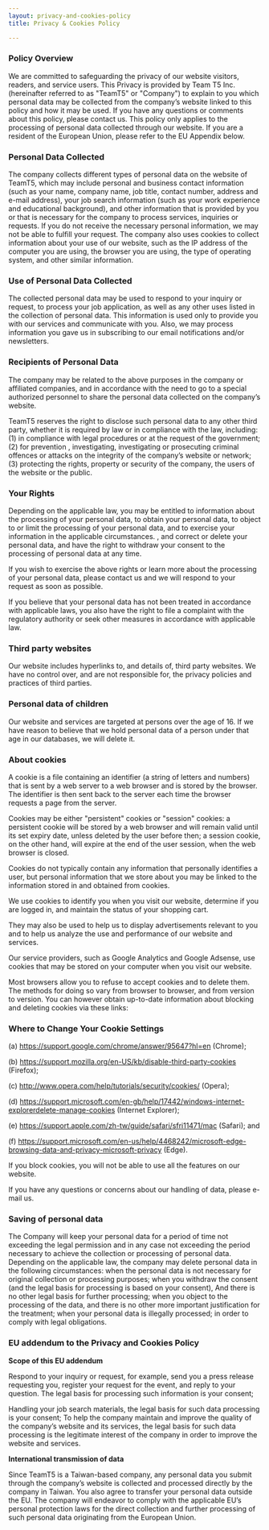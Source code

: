 ```yaml
---
layout: privacy-and-cookies-policy
title: Privacy & Cookies Policy

---
```

### Policy Overview

We are committed to safeguarding the privacy of our website visitors, readers, and service users. This Privacy is provided by Team T5 Inc. (hereinafter referred to as "TeamT5" or "Company") to explain to you which personal data may be collected from the company’s website linked to this policy and how it may be used. If you have any questions or comments about this policy, please contact us. This policy only applies to the processing of personal data collected through our website. If you are a resident of the European Union, please refer to the EU Appendix below.

### Personal Data Collected

The company collects different types of personal data on the website of TeamT5, which may include personal and business contact information (such as your name, company name, job title, contact number, address and e-mail address), your job search information (such as your work experience and educational background), and other information that is provided by you or that is necessary for the company to process services, inquiries or requests. If you do not receive the necessary personal information, we may not be able to fulfill your request. The company also uses cookies to collect information about your use of our website, such as the IP address of the computer you are using, the browser you are using, the type of operating system, and other similar information.

### Use of Personal Data Collected

The collected personal data may be used to respond to your inquiry or request, to process your job application, as well as any other uses listed in the collection of personal data. This information is used only to provide you with our services and communicate with you. Also, we may process information you gave us in subscribing to our email notifications and/or newsletters.

### Recipients of Personal Data

The company may be related to the above purposes in the company or affiliated companies, and in accordance with the need to go to a special authorized personnel to share the personal data collected on the company’s website.                      
                  
                  
TeamT5 reserves the right to disclose such personal data to any other third party, whether it is required by law or in compliance with the law, including: (1) in compliance with legal procedures or at the request of the government; (2) for prevention , investigating, investigating or prosecuting criminal offences or attacks on the integrity of the company’s website or network; (3) protecting the rights, property or security of the company, the users of the website or the public.

### Your Rights

Depending on the applicable law, you may be entitled to information about the processing of your personal data, to obtain your personal data, to object to or limit the processing of your personal data, and to exercise your information in the applicable circumstances. , and correct or delete your personal data, and have the right to withdraw your consent to the processing of personal data at any time.
                 
                 
If you wish to exercise the above rights or learn more about the processing of your personal data, please contact us and we will respond to your request as soon as possible.
                
                
If you believe that your personal data has not been treated in accordance with applicable laws, you also have the right to file a complaint with the regulatory authority or seek other measures in accordance with applicable law.

### Third party websites

Our website includes hyperlinks to, and details of, third party websites. We have no control over, and are not responsible for, the privacy policies and practices of third parties.

### Personal data of children

Our website and services are targeted at persons over the age of 16. If we have reason to believe that we hold personal data of a person under that age in our databases, we will delete it.

### About cookies

A cookie is a file containing an identifier (a string of letters and numbers) that is sent by a web server to a web browser and is stored by the browser. The identifier is then sent back to the server each time the browser requests a page from the server.
             
             
Cookies may be either "persistent" cookies or "session" cookies: a persistent cookie will be stored by a web browser and will remain valid until its set expiry date, unless deleted by the user before then; a session cookie, on the other hand, will expire at the end of the user session, when the web browser is closed.            

Cookies do not typically contain any information that personally identifies a user, but personal information that we store about you may be linked to the information stored in and obtained from cookies.                

We use cookies to identify you when you visit our website, determine if you are logged in, and maintain the status of your shopping cart.
                 
                 
They may also be used to help us to display advertisements relevant to you and to help us analyze the use and performance of our website and services.
               
               
Our service providers, such as Google Analytics and Google Adsense, use cookies that may be stored on your computer when you visit our website.
             
             
Most browsers allow you to refuse to accept cookies and to delete them. The methods for doing so vary from browser to browser, and from version to version. You can however obtain up-to-date information about blocking and deleting cookies via these links:

### Where to Change Your Cookie Settings

(a) https://support.google.com/chrome/answer/95647?hl=en (Chrome);

(b) https://support.mozilla.org/en-US/kb/disable-third-party-cookies (Firefox);

(c) http://www.opera.com/help/tutorials/security/cookies/ (Opera);

(d) https://support.microsoft.com/en-gb/help/17442/windows-internet-explorerdelete-manage-cookies (Internet Explorer);

(e) https://support.apple.com/zh-tw/guide/safari/sfri11471/mac (Safari); and

(f) https://support.microsoft.com/en-us/help/4468242/microsoft-edge-browsing-data-and-privacy-microsoft-privacy (Edge).

If you block cookies, you will not be able to use all the features on our website.

If you have any questions or concerns about our handling of data, please e-mail us.

### Saving of personal data

The Company will keep your personal data for a period of time not exceeding the legal permission and in any case not exceeding the period necessary to achieve the collection or processing of personal data. Depending on the applicable law, the company may delete personal data in the following circumstances: when the personal data is not necessary for original collection or processing purposes; when you withdraw the consent (and the legal basis for processing is based on your consent), And there is no other legal basis for further processing; when you object to the processing of the data, and there is no other more important justification for the treatment; when your personal data is illegally processed; in order to comply with legal obligations.

### EU addendum to the Privacy and Cookies Policy

**Scope of this EU addendum**               

Respond to your inquiry or request, for example, send you a press release requesting you, register your request for the event, and reply to your question. The legal basis for processing such information is your consent;                

Handling your job search materials, the legal basis for such data processing is your consent;
To help the company maintain and improve the quality of the company’s website and its services, the legal basis for such data processing is the legitimate interest of the company in order to improve the website and services.                  

**International transmission of data**               

Since TeamT5 is a Taiwan-based company, any personal data you submit through the company’s website is collected and processed directly by the company in Taiwan. You also agree to transfer your personal data outside the EU. The company will endeavor to comply with the applicable EU’s personal protection laws for the direct collection and further processing of such personal data originating from the European Union.